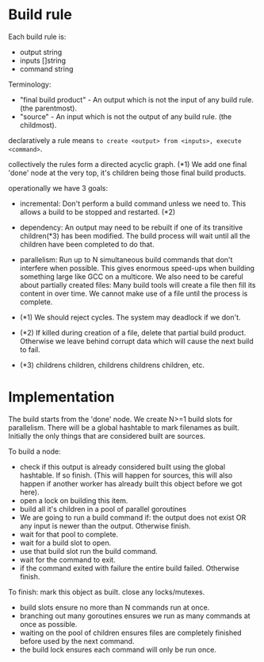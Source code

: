 # Build rule

Each build rule is:

* output string
* inputs []string
* command string

Terminology:
* "final build product" - An output which is not the input of any build rule. (the parentmost).
* "source" - An input which is not the output of any build rule. (the childmost).

declaratively a rule means `to create <output> from <inputs>, execute <command>`.

collectively the rules form a directed acyclic graph. (*1) We add one final 'done' node at the very top, it's children being those final build products.

operationally we have 3 goals:

* incremental: Don't perform a build command unless we need to. This allows a build to be stopped and restarted. (*2)
* dependency: An output may need to be rebuilt if one of its transitive children(*3) has been modified. The build process will wait until all the children have been completed to do that.
* parallelism: Run up to N simultaneous build commands that don't interfere when possible. This gives enormous speed-ups when building something large like GCC on a multicore. We also need to be careful about partially created files: Many build tools will create a file then fill its content in over time. We cannot make use of a file until the process is complete.

* (*1) We should reject cycles. The system may deadlock if we don't.
* (*2) If killed during creation of a file, delete that partial build product. Otherwise we leave behind corrupt data which will cause the next build to fail.
* (*3) childrens children, childrens childrens children, etc.


# Implementation

The build starts from the 'done' node. We create N>=1 build slots for parallelism.
There will be a global hashtable to mark filenames as built. Initially the only things that are considered built are sources.

To build a node:

- check if this output is already considered built using the global hashtable. If so finish. (This will happen for sources, this will also happen if another worker has already built this object before we got here).
- open a lock on building this item.
- build all it's children in a pool of parallel goroutines
- We are going to run a build command if: the output does not exist OR any input is newer than the output. Otherwise finish.
- wait for that pool to complete.
- wait for a build slot to open.
- use that build slot run the build command. 
- wait for the command to exit.
- if the command exited with failure the entire build failed. Otherwise finish.

To finish: mark this object as built. close any locks/mutexes.

* build slots ensure no more than N commands run at once.
* branching out many goroutines ensures we run as many commands at once as possible.
* waiting on the pool of children ensures files are completely finished before used by the next command.
* the build lock ensures each command will only be run once.

